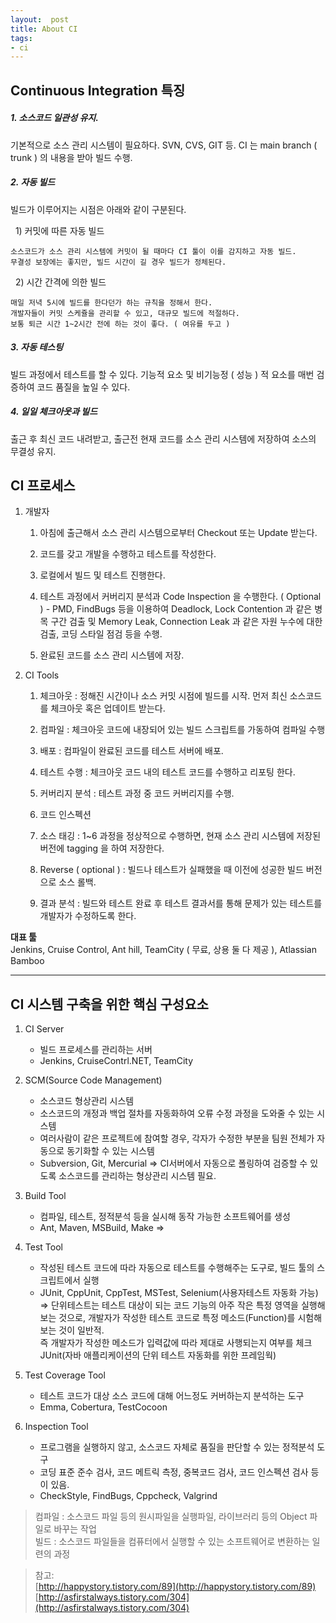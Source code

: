 ```yaml
---
layout:  post
title: About CI
tags:
- ci
---
```


## Continuous Integration 특징

##### 1. 소스코드 일관성 유지.

기본적으로 소스 관리 시스템이 필요하다.
SVN, CVS, GIT 등.
CI 는 main branch ( trunk ) 의 내용을 받아 빌드 수행.

##### 2. 자동 빌드

빌드가 이루어지는 시점은 아래와 같이 구분된다.

&nbsp; 1) 커밋에 따른 자동 빌드

	소스코드가 소스 관리 시스템에 커밋이 될 때마다 CI 툴이 이를 감지하고 자동 빌드.
	무결성 보장에는 좋지만, 빌드 시간이 길 경우 빌드가 정체된다.

&nbsp; 2) 시간 간격에 의한 빌드

	매일 저녁 5시에 빌드를 한다던가 하는 규칙을 정해서 한다.
	개발자들이 커밋 스케쥴을 관리할 수 있고, 대규모 빌드에 적절하다.
	보통 퇴근 시간 1~2시간 전에 하는 것이 좋다. ( 여유를 두고 )


##### 3. 자동 테스팅

빌드 과정에서 테스트를 할 수 있다.
기능적 요소 및 비기능정 ( 성능 ) 적 요소를 매번 검증하여 코드 품질을 높일 수 있다.

##### 4. 일일 체크아웃과 빌드

출근 후 최신 코드 내려받고, 출근전 현재 코드를 소스 관리 시스템에 저장하여 소스의 무결성 유지.

## CI 프로세스

1. 개발자

	1) 아침에 출근해서 소스 관리 시스템으로부터 Checkout 또는 Update 받는다.

	2) 코드를 갖고 개발을 수행하고 테스트를 작성한다.

	3) 로컬에서 빌드 및 테스트 진행한다.

	4) 테스트 과정에서 커버리지 분석과 Code Inspection 을 수행한다. ( Optional ) - PMD, FindBugs 등을 이용하여 Deadlock, Lock Contention 과 같은 병목 구간 검출 및 Memory Leak, Connection Leak 과 같은 자원 누수에 대한 검출, 코딩 스타일 점검 등을 수행.

	5) 완료된 코드를 소스 관리 시스템에 저장.

2. CI Tools

	1) 체크아웃 : 정해진 시간이나 소스 커밋 시점에 빌드를 시작. 먼저 최신 소스코드를 체크아웃 혹은 업데이트 받는다.

	2) 컴파일 : 체크아웃 코드에 내장되어 있는 빌드 스크립트를 가동하여 컴파일 수행

	3) 배포 :  컴파일이 완료된 코드를 테스트 서버에 배포.

	4) 테스트 수행 : 체크아웃 코드 내의 테스트 코드를 수행하고 리포팅 한다.

	5) 커버리지 분석 : 테스트 과정 중 코드 커버리지를 수행.

	6) 코드 인스펙션

	7) 소스 태깅 : 1~6 과정을 정상적으로 수행하면, 현재 소스 관리 시스템에 저장된 버전에 tagging 을 하여 저장한다.

	8) Reverse ( optional ) : 빌드나 테스트가 실패했을 때 이전에 성공한 빌드 버전으로 소스 롤백.

	9) 결과 분석 : 빌드와 테스트 완료 후 테스트 결과서를 통해 문제가 있는 테스트를 개발자가 수정하도록 한다.


**대표 툴**  
Jenkins, Cruise Control, Ant hill, TeamCity ( 무료, 상용 둘 다 제공 ), Atlassian Bamboo

---




## CI 시스템 구축을 위한 핵심 구성요소

1. CI Server
	- 빌드 프로세스를 관리하는 서버
	- Jenkins, CruiseContrl.NET, TeamCity

2. SCM(Source Code Management)
	- 소스코드 형상관리 시스템
	- 소스코드의 개정과 백업 절차를 자동화하여 오류 수정 과정을 도와줄 수 있는 시스템
	- 여러사람이 같은 프로젝트에 참여할 경우, 각자가 수정한 부분을 팀원 전체가 자동으로 동기화할 수 있는 시스템
	- Subversion, Git, Mercurial
=> CI서버에서 자동으로 폴링하여 검증할 수 있도록 소스코드를 관리하는 형상관리 시스템 필요.

3. Build Tool
	- 컴파일, 테스트, 정적분석 등을 실시해 동작 가능한 소프트웨어를 생성
	- Ant, Maven, MSBuild, Make
=>

4. Test Tool
	- 작성된 테스트 코드에 따라 자동으로 테스트를 수행해주는 도구로, 빌드 툴의 스크립트에서 실행
	- JUnit, CppUnit, CppTest, MSTest, Selenium(사용자테스트 자동화 가능)
=> 단위테스트는 테스트 대상이 되는 코드 기능의 아주 작은 특정 영역을 실행해 보는 것으로, 개발자가 작성한 테스트 코드로 특정 메소드(Function)를 시험해보는 것이 일반적.  
즉 개발자가 작성한 메소드가 입력값에 따라 제대로 사행되는지 여부를 체크
JUnit(자바 애플리케이션의 단위 테스트 자동화를 위한 프레임웍)

5. Test Coverage Tool
	- 테스트 코드가 대상 소스 코드에 대해 어느정도 커버하는지 분석하는 도구
	- Emma, Cobertura, TestCocoon

6. Inspection Tool
	- 프로그램을 실행하지 않고, 소스코드 자체로 품질을 판단할 수 있는 정적분석 도구
	- 코딩 표준 준수 검사, 코드 메트릭 측정, 중복코드 검사, 코드 인스펙션 검사 등이 있음.
	- CheckStyle, FindBugs, Cppcheck, Valgrind





> 컴파일 : 소스코드 파일 등의 원시파일을 실행파일, 라이브러리 등의 Object 파일로 바꾸는 작업  
빌드 : 소스코드 파일들을 컴퓨터에서 실행할 수 있는 소프트웨어로 변환하는 일련의 과정

> 참고:  
[http://happystory.tistory.com/89](http://happystory.tistory.com/89)  
[http://asfirstalways.tistory.com/304](http://asfirstalways.tistory.com/304)
